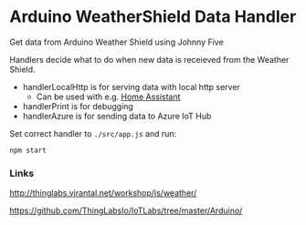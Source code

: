 # Arduino WeatherShield Data Handler

Get data from Arduino Weather Shield using Johnny Five

Handlers decide what to do when new data is receieved from the Weather Shield.
* handlerLocalHttp is for serving data with local http server 
    * Can be used with e.g. [Home Assistant](https://home-assistant.io/)
* handlerPrint is for debugging
* handlerAzure is for sending data to Azure IoT Hub

Set correct handler to `./src/app.js` and run:
```
npm start
```

### Links
http://thinglabs.vjrantal.net/workshop/js/weather/

https://github.com/ThingLabsIo/IoTLabs/tree/master/Arduino/